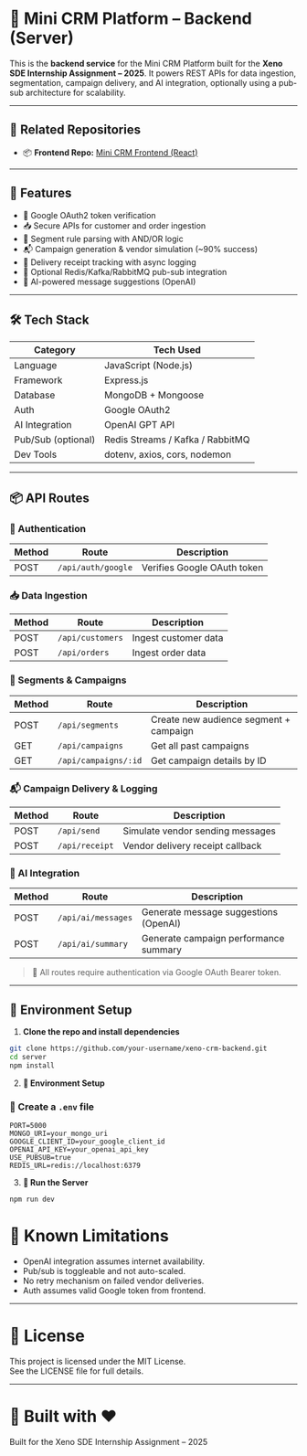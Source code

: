 # 🧠 Mini CRM Platform – Backend (Server)

This is the **backend service** for the Mini CRM Platform built for the **Xeno SDE Internship Assignment – 2025**. It powers REST APIs for data ingestion, segmentation, campaign delivery, and AI integration, optionally using a pub-sub architecture for scalability.

---

## 🔗 Related Repositories

- 📦 **Frontend Repo:** [Mini CRM Frontend (React)](https://github.com/atharva5924/xeno-frontend)

---

## 🧩 Features

- 🔐 Google OAuth2 token verification
- 📥 Secure APIs for customer and order ingestion
- 🧠 Segment rule parsing with AND/OR logic
- 📬 Campaign generation & vendor simulation (~90% success)
- 📨 Delivery receipt tracking with async logging
- 🧵 Optional Redis/Kafka/RabbitMQ pub-sub integration
- 🤖 AI-powered message suggestions (OpenAI)

---

## 🛠️ Tech Stack

| Category         | Tech Used                        |
|------------------|----------------------------------|
| Language         | JavaScript (Node.js)             |
| Framework        | Express.js                       |
| Database         | MongoDB + Mongoose               |
| Auth             | Google OAuth2                    |
| AI Integration   | OpenAI GPT API                   |
| Pub/Sub (optional) | Redis Streams / Kafka / RabbitMQ |
| Dev Tools        | dotenv, axios, cors, nodemon     |

---

## 📦 API Routes

### 🔐 Authentication

| Method | Route                | Description                          |
|--------|----------------------|--------------------------------------|
| POST   | `/api/auth/google`   | Verifies Google OAuth token          |

### 📥 Data Ingestion

| Method | Route               | Description                      |
|--------|---------------------|----------------------------------|
| POST   | `/api/customers`    | Ingest customer data             |
| POST   | `/api/orders`       | Ingest order data                |

### 🧠 Segments & Campaigns

| Method | Route                 | Description                                |
|--------|-----------------------|--------------------------------------------|
| POST   | `/api/segments`       | Create new audience segment + campaign     |
| GET    | `/api/campaigns`      | Get all past campaigns                     |
| GET    | `/api/campaigns/:id`  | Get campaign details by ID                 |

### 📬 Campaign Delivery & Logging

| Method | Route               | Description                          |
|--------|---------------------|--------------------------------------|
| POST   | `/api/send`         | Simulate vendor sending messages     |
| POST   | `/api/receipt`      | Vendor delivery receipt callback     |

### 🤖 AI Integration

| Method | Route                    | Description                                 |
|--------|--------------------------|---------------------------------------------|
| POST   | `/api/ai/messages`       | Generate message suggestions (OpenAI)       |
| POST   | `/api/ai/summary`        | Generate campaign performance summary       |

> 🔐 All routes require authentication via Google OAuth Bearer token.

---

## 🧾 Environment Setup

1. **Clone the repo and install dependencies**

```bash
git clone https://github.com/your-username/xeno-crm-backend.git
cd server
npm install
```

2. **🧾 Environment Setup**

### 📄 Create a `.env` file

```env
PORT=5000
MONGO_URI=your_mongo_uri
GOOGLE_CLIENT_ID=your_google_client_id
OPENAI_API_KEY=your_openai_api_key
USE_PUBSUB=true
REDIS_URL=redis://localhost:6379
```

3. **🚀 Run the Server**

```bash
npm run dev
```


# 📌 Known Limitations
- OpenAI integration assumes internet availability.
- Pub/sub is toggleable and not auto-scaled.
- No retry mechanism on failed vendor deliveries.
- Auth assumes valid Google token from frontend.

---

# 📄 License
This project is licensed under the MIT License.  
See the LICENSE file for full details.

---

# 🚀 Built with ❤️  
Built for the Xeno SDE Internship Assignment – 2025

